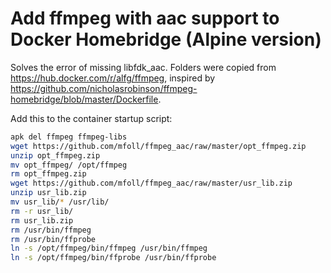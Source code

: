 # Add ffmpeg with aac support to Docker Homebridge (Alpine version)

Solves the error of missing libfdk_aac. Folders were copied from https://hub.docker.com/r/alfg/ffmpeg, inspired by https://github.com/nicholasrobinson/ffmpeg-homebridge/blob/master/Dockerfile.

Add this to the container startup script:

```bash
apk del ffmpeg ffmpeg-libs
wget https://github.com/mfoll/ffmpeg_aac/raw/master/opt_ffmpeg.zip
unzip opt_ffmpeg.zip
mv opt_ffmpeg/ /opt/ffmpeg
rm opt_ffmpeg.zip
wget https://github.com/mfoll/ffmpeg_aac/raw/master/usr_lib.zip
unzip usr_lib.zip
mv usr_lib/* /usr/lib/
rm -r usr_lib/
rm usr_lib.zip
rm /usr/bin/ffmpeg
rm /usr/bin/ffprobe
ln -s /opt/ffmpeg/bin/ffmpeg /usr/bin/ffmpeg 
ln -s /opt/ffmpeg/bin/ffprobe /usr/bin/ffprobe 
```
